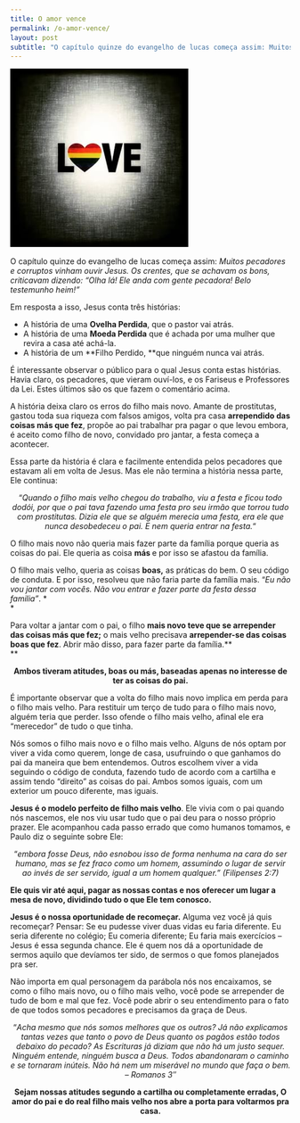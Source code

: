 ```yaml
---
title: O amor vence
permalink: /o-amor-vence/
layout: post
subtitle: "O capítulo quinze do evangelho de lucas começa assim: Muitos pecadores e corruptos vinham ouvir Jesus. Os crentes, que se achavam os bons, criticavam dizendo: Olha lá! Ele anda com gente pecadora! Belo testemunho heim!"
---
```

[<img alt="11137614_973717679306037_115024636_n" src="/img/posts/2015/06/11137614_973717679306037_115024636_n.jpg"  />][1]

O capítulo quinze do evangelho de lucas começa assim: *Muitos pecadores e corruptos vinham ouvir Jesus. Os crentes, que se achavam os bons, criticavam dizendo: “Olha lá! Ele anda com gente pecadora! Belo testemunho heim!”*

Em resposta a isso, Jesus conta três histórias:  
- A história de uma **Ovelha Perdida**, que o pastor vai atrás.  
- A história de uma **Moeda Perdida** que é achada por uma mulher que revira a casa até achá-la.  
- A história de um **Filho Perdido, **que ninguém nunca vai atrás.

É interessante observar o público para o qual Jesus conta estas histórias. Havia claro, os pecadores, que vieram ouví-los, e os Fariseus e Professores da Lei. Estes últimos são os que fazem o comentário acima.

A história deixa claro os erros do filho mais novo. Amante de prostitutas, gastou toda sua riqueza com falsos amigos, volta pra casa **arrependido das coisas más que fez**, propõe ao pai trabalhar pra pagar o que levou embora, é aceito como filho de novo, convidado pro jantar, a festa começa a acontecer.

Essa parte da história é clara e facilmente entendida pelos pecadores que estavam ali em volta de Jesus. Mas ele não termina a história nessa parte, Ele continua:

<p style="text-align: center;">
  &#8220;<em>Quando o filho mais velho chegou do trabalho, viu a festa e ficou todo dodói, por que o pai tava fazendo uma festa pro seu irmão que torrou tudo com prostitutas. Dizia ele que se alguém merecia uma festa, era ele que nunca desobedeceu o pai. E nem queria entrar na festa.</em>&#8220;
</p>

<p style="text-align: left;">
  O filho mais novo não queria mais fazer parte da família porque queria as coisas do pai. Ele queria as coisa <strong>más </strong>e por isso se afastou da família.
</p>

O filho mais velho, queria as coisas **boas,** as práticas do bem. O seu código de conduta. E por isso, resolveu que não faria parte da família mais. &#8220;*Eu não vou jantar com vocês. Não vou entrar e fazer parte da festa dessa familia&#8221;*. *  
*

Para voltar a jantar com o pai, o filho **mais novo teve que se arrepender das coisas más que fez;** o mais velho precisava **arrepender-se das coisas boas que fez**. Abrir mão disso, para fazer parte da família.**  
**

<p style="text-align: center;">
  <strong>Ambos tiveram atitudes, boas ou más, baseadas apenas no interesse de ter as coisas do pai.</strong>
</p>

É importante observar que a volta do filho mais novo implica em perda para o filho mais velho. Para restituir um terço de tudo para o filho mais novo, alguém teria que perder. Isso ofende o filho mais velho, afinal ele era &#8220;merecedor&#8221; de tudo o que tinha.

Nós somos o filho mais novo e o filho mais velho. Alguns de nós optam por viver a vida como querem, longe de casa, usufruindo o que ganhamos do pai da maneira que bem entendemos. Outros escolhem viver a vida seguindo o código de conduta, fazendo tudo de acordo com a cartilha e assim tendo &#8220;direito&#8221; as coisas do pai. Ambos somos iguais, com um exterior um pouco diferente, mas iguais.

**Jesus é o modelo perfeito de filho mais velho**. Ele vivia com o pai quando nós nascemos, ele nos viu usar tudo que o pai deu para o nosso próprio prazer. Ele acompanhou cada passo errado que como humanos tomamos, e Paulo diz o seguinte sobre Ele:

<p style="text-align: center;">
  &#8220;<em>embora fosse Deus, não esnobou isso de forma nenhuma na cara do ser humano, mas se fez fraco como um homem, assumindo o lugar de servir ao invés de ser servido, igual a um homem qualquer.&#8221; (Filipenses 2:7)</em>
</p>

**Ele quis vir até aqui, pagar as nossas contas e nos oferecer um lugar a mesa de novo, dividindo tudo o que Ele tem conosco.**

**Jesus é o nossa oportunidade de recomeçar.** Alguma vez você já quis recomeçar? Pensar: Se eu pudesse viver duas vidas eu faria diferente. Eu seria diferente no colégio; Eu comeria diferente; Eu faria mais exercícios &#8211; Jesus é essa segunda chance. Ele é quem nos dá a oportunidade de sermos aquilo que devíamos ter sido, de sermos o que fomos planejados pra ser.

Não importa em qual personagem da parábola nós nos encaixamos, se como o filho mais novo, ou o filho mais velho, você pode se arrepender de tudo de bom e mal que fez. Você pode abrir o seu entendimento para o fato de que todos somos pecadores e precisamos da graça de Deus.

<p style="text-align: center;">
  &#8220;<em>Acha mesmo que nós somos melhores que os outros? Já não explicamos tantas vezes que tanto o povo de Deus quanto os pagãos estão todos debaixo do pecado? As Escrituras já diziam que não há um justo sequer. Ninguém entende, ninguém busca a Deus. Todos abandonaram o caminho e se tornaram inúteis. Não há nem um miserável no mundo que faça o bem. &#8211; Romanos 3&#8243;</em>
</p>

<p style="text-align: center;">
  <strong>Sejam nossas atitudes segundo a cartilha ou completamente erradas, O amor do pai e do real filho mais velho nos abre a porta para voltarmos pra casa.</strong>
</p>

 [1]: /img/posts/2015/06/11137614_973717679306037_115024636_n.jpg
